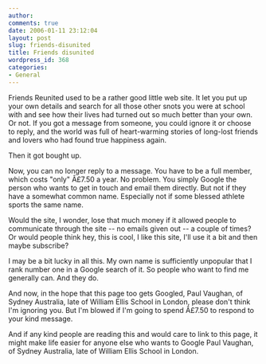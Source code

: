 ```yaml
---
author:
comments: true
date: 2006-01-11 23:12:04
layout: post
slug: friends-disunited
title: Friends disunited
wordpress_id: 368
categories:
- General
---
```


Friends Reunited used to be a rather good little web site. It let you put up your own details and search for all those other snots you were at school with and see how their lives had turned out so much better than your own. Or not. If you got a message from someone, you could ignore it or choose to reply, and the world was full of heart-warming stories of long-lost friends and lovers who had found true happiness again.

Then it got bought up.

Now, you can no longer reply to a message. You have to be a full member, which costs "only" Â£7.50 a year. No problem. You simply Google the person who wants to get in touch and email them directly. But not if they have a somewhat common name. Especially not if some blessed athlete sports the same name.

Would the site, I wonder, lose that much money if it allowed people to communicate through the site -- no emails given out -- a couple of times? Or would people think hey, this is cool, I like this site, I'll use it a bit and then maybe subscribe?

I may be a bit lucky in all this. My own name is sufficiently unpopular that I rank number one in a Google search of it. So people who want to find me generally can. And they do.

And now, in the hope that this page too gets Googled, Paul Vaughan, of Sydney Australia, late of William Ellis School in London, please don't think I'm ignoring you. But I'm blowed if I'm going to spend Â£7.50 to respond to your kind message.

And if any kind people are reading this and would care to link to this page, it might make life easier for anyone else who wants to Google Paul Vaughan, of Sydney Australia, late of William Ellis School in London.
